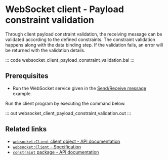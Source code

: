 # WebSocket client - Payload constraint validation

Through client payload constraint validation, the receiving message can be validated according to the defined constraints. The constraint validation happens along with the data binding step. If the validation fails, an error will be returned with the validation details.

::: code websocket_client_payload_constraint_validation.bal :::

## Prerequisites
- Run the WebSocket service given in the [Send/Receive message](/learn/by-example/websocket-basic-sample/) example.

Run the client program by executing the command below.

::: out websocket_client_payload_constraint_validation.out :::

## Related links
- [`websocket:Client` client object - API documentation](https://lib.ballerina.io/ballerina/websocket/latest/clients/Client)
- [`websocket:Client` - Specification](/spec/websocket/#4-client)
- [`constraint` package - API documentation](https://lib.ballerina.io/ballerina/constraint/latest)
